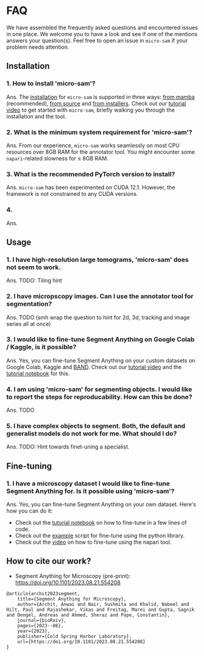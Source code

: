 # FAQ

We have assembled the frequently asked questions and encountered issues in one place. We welcome you to have a look and see if one of the mentions answers your question(s). Feel free to open an issue in `micro-sam` if your problem needs attention.

## Installation

### 1. How to install 'micro-sam'?
Ans. The [installation](https://computational-cell-analytics.github.io/micro-sam/micro_sam.html#installation) for `micro-sam` is supported in three ways: [from mamba](https://computational-cell-analytics.github.io/micro-sam/micro_sam.html#from-mamba) (recommended), [from source](https://computational-cell-analytics.github.io/micro-sam/micro_sam.html#from-source) and [from installers](https://computational-cell-analytics.github.io/micro-sam/micro_sam.html#from-installer). Check out our [tutorial video]() to get started with `micro-sam`, briefly walking you through the installation and the tool.

### 2. What is the minimum system requirement for 'micro-sam'?
Ans. From our experience, `micro-sam` works seamlessly on most CPU resources over 8GB RAM for the annotator tool. You might encounter some `napari`-related slowness for $\leq$ 8GB RAM.

### 3. What is the recommended PyTorch version to install?
Ans. `micro-sam` has been experimented on CUDA 12.1. However, the framework is not constrained to any CUDA versions.

### 4. 
Ans.

## Usage

### 1. I have high-resolution large tomograms, 'micro-sam' does not seem to work.
Ans. TODO: Tiling hint

### 2. I have micropscopy images. Can I use the annotator tool for segmentation?
Ans. TODO (smh wrap the question to hint for 2d, 3d, tracking and image series all at once)

### 3. I would like to fine-tune Segment Anything on Google Colab / Kaggle, is it possible?
Ans. Yes, you can fine-tune Segment Anything on your custom datasets on Google Colab, Kaggle and [BAND](https://computational-cell-analytics.github.io/micro-sam/micro_sam.html#using-micro_sam-on-band). Check out our [tutorial video]() and the [tutorial notebook]() for this.

### 4. I am using 'micro-sam' for segmenting objects. I would like to report the steps for reproducability. How can this be done?
Ans. TODO

### 5. I have complex objects to segment. Both, the default and generalist models do not work for me. What should I do?
Ans. TODO: Hint towards finet-uning a specialist.

## Fine-tuning

### 1. I have a microscopy dataset I would like to fine-tune Segment Anything for. Is it possible using 'micro-sam'?
Ans. Yes, you can fine-tune Segment Anything on your own dataset. Here's how you can do it:
- Check out the [tutorial notebook]() on how to fine-tune in a few lines of code.
- Check out the [example](https://github.com/computational-cell-analytics/micro-sam/tree/master/examples/finetuning) script for fine-tune using the python library.
- Check out the [video]() on how to fine-tune using the napari tool.


## How to cite our work?

- Segment Anything for Microscopy (pre-print): https://doi.org/10.1101/2023.08.21.554208

```
@article{archit2023segment,
    title={Segment Anything for Microscopy},
    author={Archit, Anwai and Nair, Sushmita and Khalid, Nabeel and Hilt, Paul and Rajashekar, Vikas and Freitag, Marei and Gupta, Sagnik and Dengel, Andreas and Ahmed, Sheraz and Pape, Constantin},
    journal={bioRxiv},
    pages={2023--08},
    year={2023},
    publisher={Cold Spring Harbor Laboratory},
    url={https://doi.org/10.1101/2023.08.21.554208}
}
